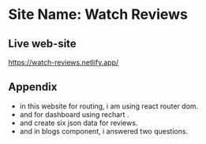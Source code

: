 # Site Name: Watch Reviews



## Live web-site
https://watch-reviews.netlify.app/



## Appendix

- in this website for routing, i am using react router dom. 
- and for dashboard using rechart .
- and create six json data for reviews.
- and in blogs component, i answered two questions. 
